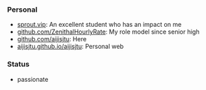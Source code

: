 <!--
**aijisjtu/aijisjtu** is a ✨ _special_ ✨ repository because its `README.md` (this file) appears on your GitHub profile.

-->

### Personal
* [sprout.vip](https://sprout.vip): An excellent student who has an impact on me
* [github.com/ZenithalHourlyRate](https://github.com/ZenithalHourlyRate): My role model since senior high
* [github.com/aijisjtu](https://github.com/aijisjtu): Here
* [aijisjtu.github.io/aijisjtu](https://aijisjtu.github.io): Personal web


### Status
* passionate
